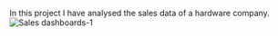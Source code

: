 In this project I have analysed the sales data of a hardware company. 
![Sales dashboards-1](https://user-images.githubusercontent.com/59801625/131159222-56b58736-ef2c-4a9a-86a2-94dcbd531411.jpg)

